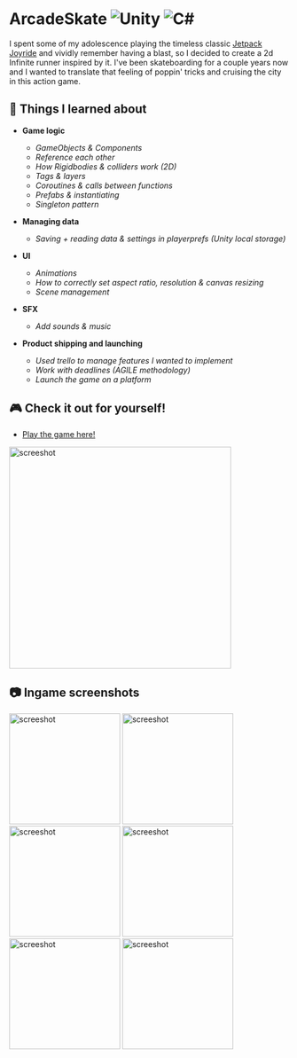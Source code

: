 # ArcadeSkate <img src="https://img.shields.io/badge/Unity-100000?style=for-the-badge&logo=unity&logoColor=white" alt="Unity" style="max-width: 100%;"> <img src="https://img.shields.io/badge/C%23-239120?style=for-the-badge&logo=c-sharp&logoColor=white" alt="C#" style="max-width: 100%;">

I spent some of my adolescence playing the timeless classic [Jetpack Joyride](https://www.youtube.com/watch?v=Jzxi8nid9BQ) and vividly remember having a blast, so I decided to create a 2d Infinite runner inspired by it. I've been skateboarding for a couple years now and I wanted to translate that feeling of poppin' tricks and cruising the city in this action game.

## 🚀 Things I learned about
- **Game logic**

  - *GameObjects & Components*
  - *Reference each other*
  - *How Rigidbodies & colliders work (2D)*
  - *Tags & layers*
  - *Coroutines & calls between functions*
  - *Prefabs & instantiating*
  - *Singleton pattern*
- **Managing data**

  - *Saving + reading data & settings in playerprefs (Unity local storage)*
- **UI**

  - *Animations*
  - *How to correctly set aspect ratio, resolution & canvas resizing*
  - *Scene management*
- **SFX**

  - *Add sounds & music*
- **Product shipping and launching**

  - *Used trello to manage features I wanted to implement* 
  - *Work with deadlines (AGILE methodology)*
  - *Launch the game on a platform*

## :video_game: Check it out for yourself!
- [Play the game here!](https://arcadeskate.itch.io/arcade-skate)
<img src="https://github.com/JoelEncinas/ArcadeSkate/blob/main/Assets/gameplay.gif?raw=true" alt="screeshot" width="400"/>

## :camera: Ingame screenshots
<img src="https://user-images.githubusercontent.com/55756146/164564689-e79a7192-218b-4980-a7f8-09cfe333fd1e.PNG" alt="screeshot" width="200"/> <img src="https://user-images.githubusercontent.com/55756146/164564696-233dd488-0407-4d91-803b-4761d7e37d45.PNG" alt="screeshot" width="200"/> <img src="https://user-images.githubusercontent.com/55756146/164564693-f046e0bd-6cd4-4885-9cfc-d47ed1d3cbf6.PNG" alt="screeshot" width="200"/> <img src="https://user-images.githubusercontent.com/55756146/164564695-f89b6da0-3d9c-4fc8-8a33-95bf2c9b5ac3.PNG" alt="screeshot" width="200"/> <img src="https://user-images.githubusercontent.com/55756146/164564699-5a6af5cd-448a-45dd-a11f-4d3e375ae667.PNG" alt="screeshot" width="200"/> <img src="https://user-images.githubusercontent.com/55756146/164564701-f184fc22-68ad-4a9e-bc70-a79ea7962d71.PNG" alt="screeshot" width="200"/>

